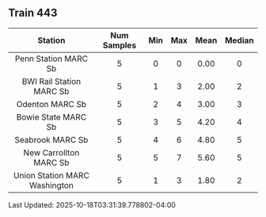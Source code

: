 ## Train 443

| Station | Num Samples | Min | Max | Mean | Median |
| :-----: | :---------: | :-: | :-: | :--: | :----: |
| Penn Station MARC Sb | 5 | 0 | 0 | 0.00 | 0 |
| BWI Rail Station MARC Sb | 5 | 1 | 3 | 2.00 | 2 |
| Odenton MARC Sb | 5 | 2 | 4 | 3.00 | 3 |
| Bowie State MARC Sb | 5 | 3 | 5 | 4.20 | 4 |
| Seabrook MARC Sb | 5 | 4 | 6 | 4.80 | 5 |
| New Carrollton MARC Sb | 5 | 5 | 7 | 5.60 | 5 |
| Union Station MARC Washington | 5 | 1 | 3 | 1.80 | 2 |


Last Updated: 2025-10-18T03:31:39.778802-04:00
